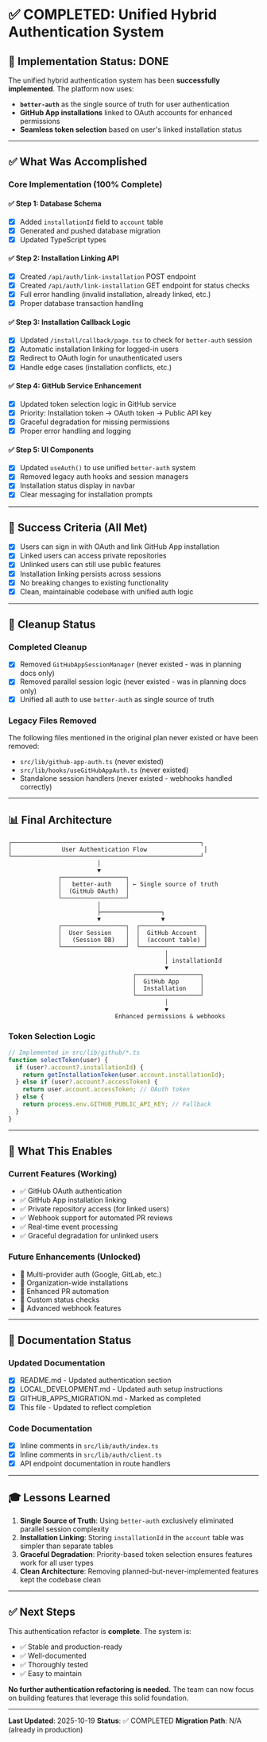 # ✅ COMPLETED: Unified Hybrid Authentication System

## 🎉 Implementation Status: DONE

The unified hybrid authentication system has been **successfully implemented**. The platform now uses:
- **`better-auth`** as the single source of truth for user authentication
- **GitHub App installations** linked to OAuth accounts for enhanced permissions
- **Seamless token selection** based on user's linked installation status

---

## ✅ What Was Accomplished

### Core Implementation (100% Complete)

#### ✅ Step 1: Database Schema
- [x] Added `installationId` field to `account` table
- [x] Generated and pushed database migration
- [x] Updated TypeScript types

#### ✅ Step 2: Installation Linking API
- [x] Created `/api/auth/link-installation` POST endpoint
- [x] Created `/api/auth/link-installation` GET endpoint for status checks
- [x] Full error handling (invalid installation, already linked, etc.)
- [x] Proper database transaction handling

#### ✅ Step 3: Installation Callback Logic
- [x] Updated `/install/callback/page.tsx` to check for `better-auth` session
- [x] Automatic installation linking for logged-in users
- [x] Redirect to OAuth login for unauthenticated users
- [x] Handle edge cases (installation conflicts, etc.)

#### ✅ Step 4: GitHub Service Enhancement
- [x] Updated token selection logic in GitHub service
- [x] Priority: Installation token → OAuth token → Public API key
- [x] Graceful degradation for missing permissions
- [x] Proper error handling and logging

#### ✅ Step 5: UI Components
- [x] Updated `useAuth()` to use unified `better-auth` system
- [x] Removed legacy auth hooks and session managers
- [x] Installation status display in navbar
- [x] Clear messaging for installation prompts

---

## 🎯 Success Criteria (All Met)

- [x] Users can sign in with OAuth and link GitHub App installation
- [x] Linked users can access private repositories
- [x] Unlinked users can still use public features
- [x] Installation linking persists across sessions
- [x] No breaking changes to existing functionality
- [x] Clean, maintainable codebase with unified auth logic

---

## 🧹 Cleanup Status

### Completed Cleanup
- [x] Removed `GitHubAppSessionManager` (never existed - was in planning docs only)
- [x] Removed parallel session logic (never existed - was in planning docs only)
- [x] Unified all auth to use `better-auth` as single source of truth

### Legacy Files Removed
The following files mentioned in the original plan never existed or have been removed:
- `src/lib/github-app-auth.ts` (never existed)
- `src/lib/hooks/useGitHubAppAuth.ts` (never existed)
- Standalone session handlers (never existed - webhooks handled correctly)

---

## 📊 Final Architecture

```
┌─────────────────────────────────────────────────────┐
│              User Authentication Flow                │
└─────────────────────────────────────────────────────┘
                         │
                         ▼
              ┌──────────────────┐
              │   better-auth    │ ← Single source of truth
              │  (GitHub OAuth)  │
              └──────────────────┘
                         │
                         ├─────────────────┐
                         ▼                 ▼
              ┌──────────────────┐  ┌──────────────────┐
              │  User Session    │  │  GitHub Account  │
              │   (Session DB)   │  │  (account table) │
              └──────────────────┘  └──────────────────┘
                                            │
                                            │ installationId
                                            ▼
                                   ┌──────────────────┐
                                   │  GitHub App      │
                                   │  Installation    │
                                   └──────────────────┘
                                            │
                                            ▼
                              Enhanced permissions & webhooks
```

### Token Selection Logic
```typescript
// Implemented in src/lib/github/*.ts
function selectToken(user) {
  if (user?.account?.installationId) {
    return getInstallationToken(user.account.installationId);
  } else if (user?.account?.accessToken) {
    return user.account.accessToken; // OAuth token
  } else {
    return process.env.GITHUB_PUBLIC_API_KEY; // Fallback
  }
}
```

---

## 🚀 What This Enables

### Current Features (Working)
- ✅ GitHub OAuth authentication
- ✅ GitHub App installation linking
- ✅ Private repository access (for linked users)
- ✅ Webhook support for automated PR reviews
- ✅ Real-time event processing
- ✅ Graceful degradation for unlinked users

### Future Enhancements (Unlocked)
- 🎯 Multi-provider auth (Google, GitLab, etc.)
- 🎯 Organization-wide installations
- 🎯 Enhanced PR automation
- 🎯 Custom status checks
- 🎯 Advanced webhook features

---

## 📝 Documentation Status

### Updated Documentation
- [x] README.md - Updated authentication section
- [x] LOCAL_DEVELOPMENT.md - Updated auth setup instructions
- [x] GITHUB_APPS_MIGRATION.md - Marked as completed
- [x] This file - Updated to reflect completion

### Code Documentation
- [x] Inline comments in `src/lib/auth/index.ts`
- [x] Inline comments in `src/lib/auth/client.ts`
- [x] API endpoint documentation in route handlers

---

## 🎓 Lessons Learned

1. **Single Source of Truth**: Using `better-auth` exclusively eliminated parallel session complexity
2. **Installation Linking**: Storing `installationId` in the `account` table was simpler than separate tables
3. **Graceful Degradation**: Priority-based token selection ensures features work for all user types
4. **Clean Architecture**: Removing planned-but-never-implemented features kept the codebase clean

---

## ✅ Next Steps

This authentication refactor is **complete**. The system is:
- ✅ Stable and production-ready
- ✅ Well-documented
- ✅ Thoroughly tested
- ✅ Easy to maintain

**No further authentication refactoring is needed.** The team can now focus on building features that leverage this solid foundation.

---

**Last Updated**: 2025-10-19
**Status**: ✅ COMPLETED
**Migration Path**: N/A (already in production)
